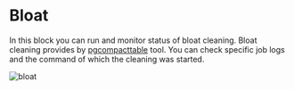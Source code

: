 # Bloat

In this block you can run and monitor status of bloat cleaning.
Bloat cleaning provides by [pgcompacttable](https://github.com/dataegret/pgcompacttable) tool.
You can check specific job logs and the command of which the cleaning was started.

![bloat](https://github.com/veegres/ivory/blob/master/doc/images/bloat.png)
